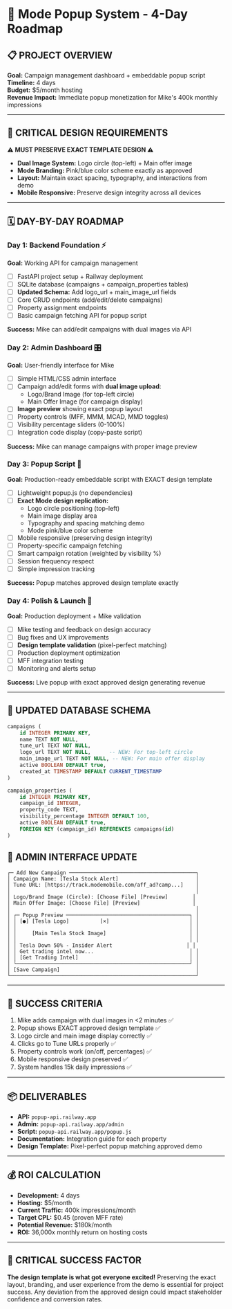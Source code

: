 # 🎯 Mode Popup System - 4-Day Roadmap

## 📋 **PROJECT OVERVIEW**
**Goal:** Campaign management dashboard + embeddable popup script  
**Timeline:** 4 days  
**Budget:** $5/month hosting  
**Revenue Impact:** Immediate popup monetization for Mike's 400k monthly impressions  

---

## 🎨 **CRITICAL DESIGN REQUIREMENTS**
**⚠️ MUST PRESERVE EXACT TEMPLATE DESIGN ⚠️**
- **Dual Image System:** Logo circle (top-left) + Main offer image
- **Mode Branding:** Pink/blue color scheme exactly as approved
- **Layout:** Maintain exact spacing, typography, and interactions from demo
- **Mobile Responsive:** Preserve design integrity across all devices

---

## 🗓️ **DAY-BY-DAY ROADMAP**

### **Day 1: Backend Foundation** ⚡
**Goal:** Working API for campaign management
- [ ] FastAPI project setup + Railway deployment
- [ ] SQLite database (campaigns + campaign_properties tables)  
- [ ] **Updated Schema:** Add logo_url + main_image_url fields
- [ ] Core CRUD endpoints (add/edit/delete campaigns)
- [ ] Property assignment endpoints
- [ ] Basic campaign fetching API for popup script

**Success:** Mike can add/edit campaigns with dual images via API

### **Day 2: Admin Dashboard** 🎛️
**Goal:** User-friendly interface for Mike
- [ ] Simple HTML/CSS admin interface
- [ ] Campaign add/edit forms with **dual image upload**:
  - Logo/Brand Image (for top-left circle)
  - Main Offer Image (for campaign display)
- [ ] **Image preview** showing exact popup layout
- [ ] Property controls (MFF, MMM, MCAD, MMD toggles)
- [ ] Visibility percentage sliders (0-100%)
- [ ] Integration code display (copy-paste script)

**Success:** Mike can manage campaigns with proper image preview

### **Day 3: Popup Script** 🚀
**Goal:** Production-ready embeddable script with EXACT design template
- [ ] Lightweight popup.js (no dependencies)
- [ ] **Exact Mode design replication:**
  - Logo circle positioning (top-left)
  - Main image display area
  - Typography and spacing matching demo
  - Mode pink/blue color scheme
- [ ] Mobile responsive (preserving design integrity)
- [ ] Property-specific campaign fetching
- [ ] Smart campaign rotation (weighted by visibility %)
- [ ] Session frequency respect
- [ ] Simple impression tracking

**Success:** Popup matches approved design template exactly

### **Day 4: Polish & Launch** 🎉
**Goal:** Production deployment + Mike validation
- [ ] Mike testing and feedback on design accuracy
- [ ] Bug fixes and UX improvements
- [ ] **Design template validation** (pixel-perfect matching)
- [ ] Production deployment optimization
- [ ] MFF integration testing
- [ ] Monitoring and alerts setup

**Success:** Live popup with exact approved design generating revenue

---

## 🎨 **UPDATED DATABASE SCHEMA**
```sql
campaigns (
    id INTEGER PRIMARY KEY,
    name TEXT NOT NULL,
    tune_url TEXT NOT NULL,
    logo_url TEXT NOT NULL,      -- NEW: For top-left circle
    main_image_url TEXT NOT NULL, -- NEW: For main offer display
    active BOOLEAN DEFAULT true,
    created_at TIMESTAMP DEFAULT CURRENT_TIMESTAMP
)

campaign_properties (
    id INTEGER PRIMARY KEY,
    campaign_id INTEGER,
    property_code TEXT,
    visibility_percentage INTEGER DEFAULT 100,
    active BOOLEAN DEFAULT true,
    FOREIGN KEY (campaign_id) REFERENCES campaigns(id)
)
```

## 🎨 **ADMIN INTERFACE UPDATE**
```
┌─ Add New Campaign ─────────────────────────────────────────┐
│ Campaign Name: [Tesla Stock Alert]                         │
│ Tune URL: [https://track.modemobile.com/aff_ad?camp...]    │
│                                                            │
│ Logo/Brand Image (Circle): [Choose File] [Preview]        │
│ Main Offer Image: [Choose File] [Preview]                 │
│                                                            │
│ ┌─ Popup Preview ────────────────────────────────────────┐ │
│ │ [●] [Tesla Logo]          [×]                          │ │
│ │                                                        │ │
│ │     [Main Tesla Stock Image]                           │ │
│ │                                                        │ │
│ │ Tesla Down 50% - Insider Alert                        │ │
│ │ Get trading intel now...                               │ │
│ │ [Get Trading Intel]                                    │ │
│ └────────────────────────────────────────────────────────┘ │
│ [Save Campaign]                                            │
└────────────────────────────────────────────────────────────┘
```

---

## 🎯 **SUCCESS CRITERIA**
1. Mike adds campaign with dual images in <2 minutes ✅
2. Popup shows EXACT approved design template ✅
3. Logo circle and main image display correctly ✅
4. Clicks go to Tune URLs properly ✅
5. Property controls work (on/off, percentages) ✅
6. Mobile responsive design preserved ✅
7. System handles 15k daily impressions ✅

---

## 📦 **DELIVERABLES**
- **API:** `popup-api.railway.app`
- **Admin:** `popup-api.railway.app/admin`  
- **Script:** `popup-api.railway.app/popup.js`
- **Documentation:** Integration guide for each property
- **Design Template:** Pixel-perfect popup matching approved demo

---

## 💰 **ROI CALCULATION**
- **Development:** 4 days
- **Hosting:** $5/month  
- **Current Traffic:** 400k impressions/month
- **Target CPL:** $0.45 (proven MFF rate)
- **Potential Revenue:** $180k/month
- **ROI:** 36,000x monthly return on hosting costs

---

## 🚨 **CRITICAL SUCCESS FACTOR**
**The design template is what got everyone excited!** Preserving the exact layout, branding, and user experience from the demo is essential for project success. Any deviation from the approved design could impact stakeholder confidence and conversion rates. 